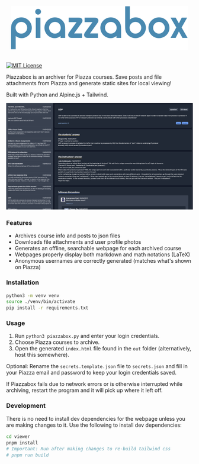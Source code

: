 <div style="text-align:center"><img src=".github/logo.svg" /></div>
<br />

[![MIT License](https://img.shields.io/badge/License-MIT-green.svg)](https://choosealicense.com/licenses/mit/)

Piazzabox is an archiver for Piazza courses. Save posts and file attachments
from Piazza and generate static sites for local viewing!

Built with Python and Alpine.js + Tailwind.

![screenshot](.github/screenshot.png)

### Features

- Archives course info and posts to json files
- Downloads file attachments and user profile photos
- Generates an offline, searchable webpage for each archived course
- Webpages properly display both markdown and math notations (LaTeX)
- Anonymous usernames are correctly generated (matches what's shown on Piazza)

### Installation

```sh
python3 -m venv venv
source ./venv/bin/activate
pip install -r requirements.txt
```

### Usage

1. Run `python3 piazzabox.py` and enter your login credentials.
2. Choose Piazza courses to archive.
3. Open the generated `index.html` file found in the `out` folder
   (alternatively, host this somewhere).

Optional: Rename the `secrets.template.json` file to `secrets.json` and fill
in your Piazza email and password to keep your login credentials saved.

If Piazzabox fails due to network errors or is otherwise interrupted while
archiving, restart the program and it will pick up where it left off.

### Development

There is no need to install dev dependencies for the webpage unless you are
making changes to it. Use the following to install dev dependencies:

```sh
cd viewer
pnpm install
# Important: Run after making changes to re-build tailwind css
# pnpm run build
```
